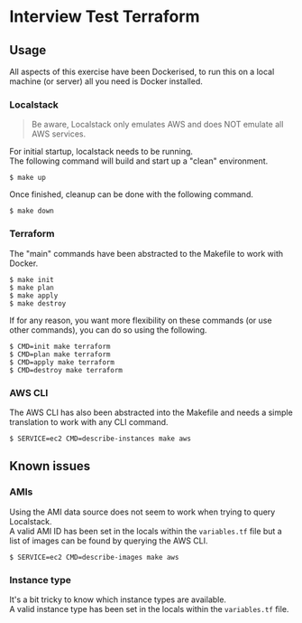 # Interview Test Terraform

## Usage

All aspects of this exercise have been Dockerised, to run this on a local machine (or server) all you need is Docker installed.

### Localstack

> Be aware, Localstack only emulates AWS and does NOT emulate all AWS services.

For initial startup, localstack needs to be running.  
The following command will build and start up a "clean" environment.

```shell script
$ make up
```

Once finished, cleanup can be done with the following command.

```shell script
$ make down
```

### Terraform

The "main" commands have been abstracted to the Makefile to work with Docker.

```shell script
$ make init
$ make plan
$ make apply
$ make destroy
```

If for any reason, you want more flexibility on these commands (or use other commands), you can do so using the following.

```shell script
$ CMD=init make terraform
$ CMD=plan make terraform
$ CMD=apply make terraform
$ CMD=destroy make terraform
```

### AWS CLI

The AWS CLI has also been abstracted into the Makefile and needs a simple translation to work with any CLI command.

```shell script
$ SERVICE=ec2 CMD=describe-instances make aws
```

## Known issues

### AMIs

Using the AMI data source does not seem to work when trying to query Localstack.  
A valid AMI ID has been set in the locals within the `variables.tf` file but a list of images can be found by querying the AWS CLI.

```shell script
$ SERVICE=ec2 CMD=describe-images make aws
```

### Instance type

It's a bit tricky to know which instance types are available.  
A valid instance type has been set in the locals within the `variables.tf` file.
